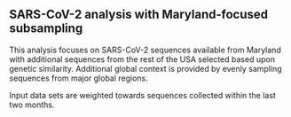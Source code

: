## SARS-CoV-2 analysis with Maryland-focused subsampling
This analysis focuses on SARS-CoV-2 sequences available from Maryland with additional sequences from 
the rest of the USA selected based upon genetic similarity. Additional global context is provided by evenly sampling sequences from 
major global regions.

Input data sets are weighted towards sequences collected within the last two months.

